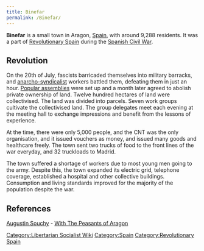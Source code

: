 ```yaml
---
title: Binefar
permalink: /Binefar/
---
```


**Binefar** is a small town in Aragon, [Spain](Spain.md "wikilink"), with
around 9,288 residents. It was a part of [Revolutionary
Spain](Revolutionary_Spain.md "wikilink") during the [Spanish Civil
War](Spanish_Civil_War.md "wikilink").

## Revolution

On the 20th of July, fascists barricaded themselves into military
barracks, and [anarcho-syndicalist](Anarcho-Syndicalism.md "wikilink")
workers battled them, defeating them in just an hour. [Popular
assemblies](Democratic_Assembly.md "wikilink") were set up and a month
later agreed to abolish private ownership of land. Twelve hundred
hectares of land were collectivised. The land was divided into parcels.
Seven work groups cultivate the collectivised land. The group delegates
meet each evening at the meeting hall to exchange impressions and
benefit from the lessons of experience.

At the time, there were only 5,000 people, and the CNT was the only
organisation, and it issued vouchers as money, and issued many goods and
healthcare freely. The town sent two trucks of food to the front lines
of the war everyday, and 32 truckloads to Madrid.

The town suffered a shortage of workers due to most young men going to
the army. Despite this, the town expanded its electric grid, telephone
coverage, established a hospital and other collective buildings.
Consumption and living standards improved for the majority of the
population despite the war.

## References

[Augustin Souchy](Augustin_Souchy.md "wikilink") - [With The Peasants of
Aragon](https://libcom.org/history/peasants-aragon)

[Category:Libertarian Socialist
Wiki](Category:Libertarian_Socialist_Wiki.md "wikilink")
[Category:Spain](Category:Spain.md "wikilink") [Category:Revolutionary
Spain](Category:Revolutionary_Spain.md "wikilink")